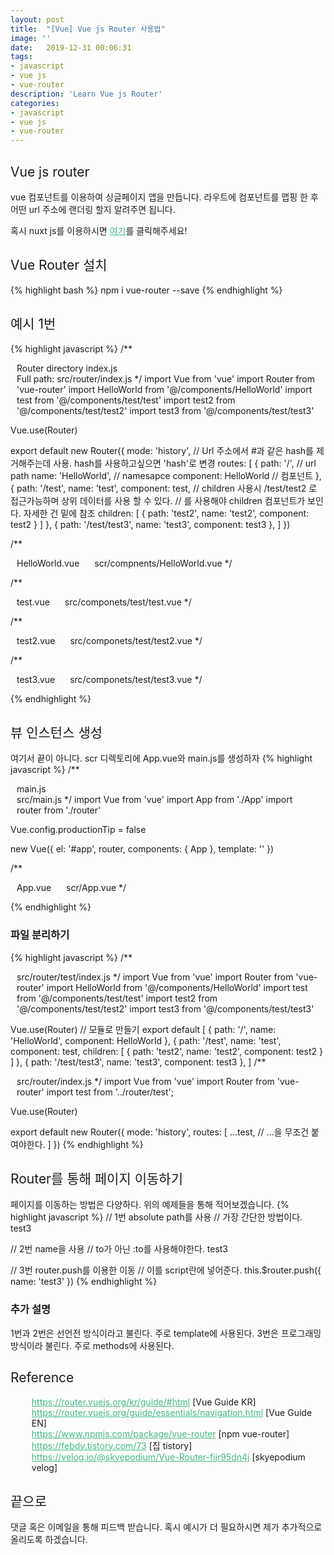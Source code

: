 ```yaml
---
layout: post
title:  "[Vue] Vue js Router 사용법"
image: ''
date:   2019-12-31 00:06:31
tags:
- javascript
- vue js
- vue-router
description: 'Learn Vue js Router'
categories:
- javascript
- vue js
- vue-router
---
```


## Vue js router
vue 컴포넌트를 이용하여 싱글페이지 앱을 만듭니다. 라우트에 컴포넌트를 맵핑 한 후 어떤 url 주소에 랜더링 할지 알려주면 됩니다.

혹시 nuxt js를 이용하시면 <a href="#">여기</a>를 클릭해주세요!

## Vue Router 설치
{% highlight bash %}
npm i vue-router --save
{% endhighlight %}

## 예시 1번
{% highlight javascript %}
/**
* Router directory index.js
* Full path: src/router/index.js
*/
import Vue from 'vue'
import Router from 'vue-router'
import HelloWorld from '@/components/HelloWorld'
import test from '@/components/test/test'
import test2 from '@/components/test/test2'
import test3 from '@/components/test/test3'

Vue.use(Router)

export default new Router({
  mode: 'history', // Url 주소에서 #과 같은 hash를 제거해주는데 사용. hash를 사용하고싶으면 'hash'로 변경
  routes: [
    {
      path: '/', // url path
      name: 'HelloWorld', // namesapce
      component: HelloWorld // 컴포넌트
    },
    {
      path: '/test',
      name: 'test',
      component: test,
        // children 사용시 /test/test2 로 접근가능하며 상위 데이터를 사용 할 수 있다.
        // <router-view></router-view> 를 사용해야 children 컴포넌트가 보인다. 자세한 건 밑에 참조
          children: [
            {
              path: 'test2',
              name: 'test2',
              component: test2
            }
          ]
      },
    {
      path: '/test/test3',
      name: 'test3',
      component: test3
    },
  ]
})

/**
* HelloWorld.vue
* scr/compnents/HelloWorld.vue
*/
<template>
  <div class="hello">
    <h1>{{ msg }}</h1>
    <h2>Essential Links</h2>
    <ul>
      <li>
        <a
          href="https://vuejs.org"
          target="_blank"
        >
          Core Docs
        </a>
      </li>
      <li>
        <a
          href="https://forum.vuejs.org"
          target="_blank"
        >
          Forum
        </a>
      </li>
      <li>
        <a
          href="https://chat.vuejs.org"
          target="_blank"
        >
          Community Chat
        </a>
      </li>
      <li>
        <a
          href="https://twitter.com/vuejs"
          target="_blank"
        >
          Twitter
        </a>
      </li>
      <br>
      <li>
        <a
          href="http://vuejs-templates.github.io/webpack/"
          target="_blank"
        >
          Docs for This Template
        </a>
      </li>
    </ul>
    <h2>Ecosystem</h2>
    <ul>
      <li>
        <a
          href="http://router.vuejs.org/"
          target="_blank"
        >
          vue-router
        </a>
      </li>
      <li>
        <a
          href="http://vuex.vuejs.org/"
          target="_blank"
        >
          vuex
        </a>
      </li>
      <li>
        <a
          href="http://vue-loader.vuejs.org/"
          target="_blank"
        >
          vue-loader
        </a>
      </li>
      <li>
        <a
          href="https://github.com/vuejs/awesome-vue"
          target="_blank"
        >
          awesome-vue
        </a>
      </li>
    </ul>
  </div>
</template>

<script>
export default {
  name: 'HelloWorld',
  data () {
    return {
      msg: 'Welcome to Your Vue.js App'
    }
  }
}
</script>

<!-- Add "scoped" attribute to limit CSS to this component only -->
<style scoped>
h1, h2 {
  font-weight: normal;
}
ul {
  list-style-type: none;
  padding: 0;
}
li {
  display: inline-block;
  margin: 0 10px;
}
a {
  color: #42b983;
}
</style>


/**
* test.vue
* src/componets/test/test.vue
*/
<template>
    <div class="test">
        <h1>{{ message }}</h1>
        <router-view></router-view> // 아까 위에서 언급한 부분
        <router-link to="/test/test3">test3</router-link> // <a href="">와 같은 역할이다. 다른 방법도 있으니 밑에 확인!
    </div>
</template>
<script>
export default {
    name: 'test',
    data() {
        return {
            message: 'Test page '
        }
    },
}
</script>

/**
* test2.vue
* src/componets/test/test2.vue
*/
<template>
    <div class="test2">
        count:
        <h1>{{ count }}</h1>
    </div class="test2">
</template>
<script>
export default {
    name: 'test2',
    data() {
        return {
            count : 0,
        }
    },
}
</script>

/**
* test3.vue
* src/componets/test/test3.vue
*/
<template>
    <div class="test3">
        <h1>{{ msg }}</h1>
    </div>
</template>
<script>
export default {
    name: 'test3',
    data() {
        return {
            msg: 'test3 입니다!',
        }
    },
}
</script>
{% endhighlight %}

## 뷰 인스턴스 생성
여기서 끝이 아니다.
scr 디렉토리에 App.vue와 main.js를 생성하자
{% highlight javascript %}
/**
* main.js
* src/main.js
*/
import Vue from 'vue'
import App from './App'
import router from './router'

Vue.config.productionTip = false

new Vue({
  el: '#app',
  router,
  components: { App },
  template: '<App/>'
})

/**
* App.vue
* scr/App.vue
*/
<template>
  <div id="app">
    <img src="./assets/logo.png">
    <router-view/> // layout으로 사용되는 최상위 이기 때문에 무조건 필요하다. 컴포넌트들은 이를 통과한다.
  </div>
</template>

<script>
export default {
  name: 'App'
}
</script>

<style>
#app {
  font-family: 'Avenir', Helvetica, Arial, sans-serif;
  -webkit-font-smoothing: antialiased;
  -moz-osx-font-smoothing: grayscale;
  text-align: center;
  color: #2c3e50;
  margin-top: 60px;
}
</style>
{% endhighlight %}

### 파일 분리하기
{% highlight javascript %}
/**
* src/router/test/index.js
*/
import Vue from 'vue'
import Router from 'vue-router'
import HelloWorld from '@/components/HelloWorld'
import test from '@/components/test/test'
import test2 from '@/components/test/test2'
import test3 from '@/components/test/test3'

Vue.use(Router)
// 모듈로 만들기
export default [
    {
        path: '/',
        name: 'HelloWorld',
        component: HelloWorld
    },
    {
        path: '/test',
        name: 'test',
        component: test,
            children: [
                {
                path: 'test2',
                name: 'test2',
                component: test2
                }
            ]
    },
    {
        path: '/test/test3',
        name: 'test3',
        component: test3
    },
]
/**
* src/router/index.js
*/
import Vue from 'vue'
import Router from 'vue-router'
import test from '../router/test';

Vue.use(Router)

export default new Router({
  mode: 'history',
  routes: [
    ...test, // ...을 무조건 붙여야한다.
  ]
})
{% endhighlight %}

## Router를 통해 페이지 이동하기
페이지를 이동하는 방법은 다양하다. 위의 예제들을 통해 적어보겠습니다.
{% highlight javascript %}
// 1번 absolute path를 사용
// 가장 간단한 방법이다.
<router-link to="/test/test3">test3</router-link>

// 2번 name을 사용
// to가 아닌 :to를 사용해야한다.
<router-link :to="{ name: 'test3' }">test3</router-link>

// 3번 router.push를 이용한 이동
// 이를 script란에 넣어준다.
this.$router.push({ name: 'test3' })
{% endhighlight %}

### 추가 설명
1번과 2번은 선언전 방식이라고 불린다. 주로 template에 사용된다.
3번은 프로그래밍 방식이라 불린다. 주로 methods에 사용된다.

## Reference
1. https://router.vuejs.org/kr/guide/#html [Vue Guide KR]
2. https://router.vuejs.org/guide/essentials/navigation.html [Vue Guide EN]
3. https://www.npmjs.com/package/vue-router [npm vue-router]
4. https://febdy.tistory.com/73 [집 tistory]
5. https://velog.io/@skyepodium/Vue-Router-fijr95dn4j [skyepodium velog]

## 끝으로
댓글 혹은 이메일을 통해 피드백 받습니다. 혹시 예시가 더 필요하시면 제가 추가적으로 올리도록 하겠습니다.
